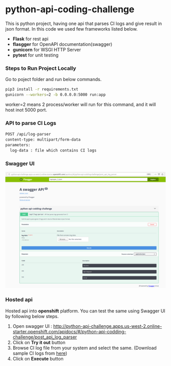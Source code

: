 # python-api-coding-challenge

This is python project, having one api that parses CI logs and give result in json format. In this code we used few frameworks listed below.
* **Flask** for rest api
* **flasgger** for OpenAPI documentation(swagger)
* **gunicorn** for WSGI HTTP Server
* **pytest** for unit testing  


### Steps to Run Project Locally 
Go to poject folder and run below commands.
```bash
pip3 install -r requirements.txt
gunicorn --workers=2 -b 0.0.0.0:5000 run:app
```
worker=2 means 2 process/worker will run for this command, and it will host inot 5000 port. 

### API to parse CI Logs
```bash
POST /api/log-parser
content-type: multipart/form-data
parameters:
  log-data : file which contains CI logs 
```

### Swagger UI
![swagger.png](swagger.png)


### Hosted api
Hosted api into **openshift** platform. You can test the same using Swagger UI by following below steps. 
1. Open swagger UI : http://python-api-challenge.apps.us-west-2.online-starter.openshift.com/apidocs/#/python-api-codding-challenge/post_api_log_parser
2. Click on **Try it out** button 
3. Browse CI log file from your system and select the same. (Download sample CI logs from [here](https://github.com/rajusem/python-api-coding-challenge/blob/master/api/test-data/data.txt)) 
4. Click on **Execute** button
